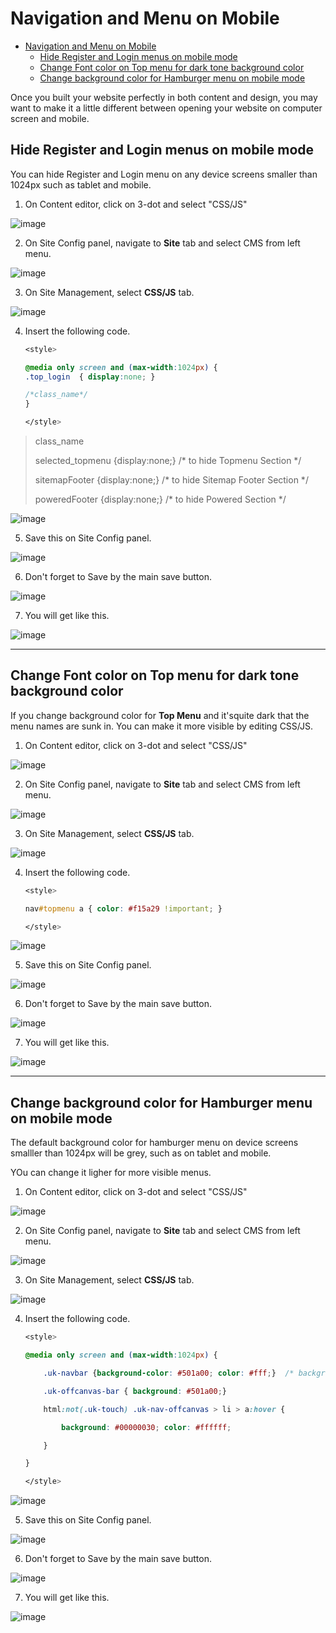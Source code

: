# Navigation and Menu on Mobile

- [Navigation and Menu on Mobile](#navigation-and-menu-on-mobile)
  - [Hide Register and Login menus on mobile mode](#hide-register-and-login-menus-on-mobile-mode)
  - [Change Font color on Top menu for dark tone background color](#change-font-color-on-top-menu-for-dark-tone-background-color)
  - [Change background color for Hamburger menu on mobile mode](#change-background-color-for-hamburger-menu-on-mobile-mode)

Once you built your website perfectly in both content and design, you may want to make it a little different between opening your website on computer screen and mobile. 


## Hide Register and Login menus on mobile mode

You can hide Register and Login menu on any device screens smaller than 1024px such as tablet and mobile.

1. On Content editor, click on 3-dot and select "CSS/JS"
   
![image](images/navigation_menu_on_mobile/img_hide_login_01.png)

2. On Site Config panel, navigate to **Site** tab and select CMS from left menu. 

![image](images/navigation_menu_on_mobile/img_hide_login_02.png)

3. On Site Management, select **CSS/JS** tab. 

![image](images/navigation_menu_on_mobile/img_hide_login_03.png)

4. Insert the following code. 

    ```css 
    <style>

    @media only screen and (max-width:1024px) { 
    .top_login  { display:none; }     

    /*class_name*/ 
    } 

    </style>

    ```

    
> class_name
> 
> selected_topmenu {display:none;}  /*  to hide Topmenu Section  */ 
> 
> sitemapFooter {display:none;}   /*  to hide Sitemap Footer Section  */ 
> 
> poweredFooter {display:none;}  /*   to hide Powered Section */ 
    
![image](images/navigation_menu_on_mobile/img_hide_login_04.png)


5. Save this on Site Config panel.

![image](images/navigation_menu_on_mobile/img_hide_login_05.png)

6. Don't forget to Save by the main save button.

![image](images/navigation_menu_on_mobile/img_hide_login_07.png)

7. You will get like this.

![image](images/navigation_menu_on_mobile/img_hide_login_08.png)


------------------------------------------------------------------------------------------------


## Change Font color on Top menu for dark tone background color 

If you change background color for **Top Menu** and it'squite dark that the menu names are sunk in. You can make it more visible by editing CSS/JS.
 
1. On Content editor, click on 3-dot and select "CSS/JS"
   
![image](images/navigation_menu_on_mobile/img_hide_login_01.png)

2. On Site Config panel, navigate to **Site** tab and select CMS from left menu. 

![image](images/navigation_menu_on_mobile/img_hide_login_02.png)

3. On Site Management, select **CSS/JS** tab. 

![image](images/navigation_menu_on_mobile/img_hide_login_03.png)

4. Insert the following code. 

    ```css 
    <style>

    nav#topmenu a { color: #f15a29 !important; } 

    </style>

    ```


![image](images/navigation_menu_on_mobile/img_change_font_color_01.png)

5. Save this on Site Config panel.

![image](images/navigation_menu_on_mobile/img_hide_login_05.png)

6. Don't forget to Save by the main save button.

![image](images/navigation_menu_on_mobile/img_hide_login_07.png)

7. You will get like this.

![image](images/navigation_menu_on_mobile/img_change_font_color_02.png)

 
------------------------------------------------------------------------------------------------


## Change background color for Hamburger menu on mobile mode

The default background color for hamburger menu on device screens smalller than 1024px will be grey, such as on tablet and mobile.

YOu can change it ligher for more visible menus.

1. On Content editor, click on 3-dot and select "CSS/JS"
   
![image](images/navigation_menu_on_mobile/img_hide_login_01.png)

2. On Site Config panel, navigate to **Site** tab and select CMS from left menu. 

![image](images/navigation_menu_on_mobile/img_hide_login_02.png)

3. On Site Management, select **CSS/JS** tab. 

![image](images/navigation_menu_on_mobile/img_hide_login_03.png)

4. Insert the following code. 



    ```css 
    <style>

    @media only screen and (max-width:1024px) { 

        .uk-navbar {background-color: #501a00; color: #fff;}  /* background Logo Section */ 

        .uk-offcanvas-bar { background: #501a00;} 

        html:not(.uk-touch) .uk-nav-offcanvas > li > a:hover { 

            background: #00000030; color: #ffffff; 

        } 

    } 

    </style> 
    ```

![image](images/navigation_menu_on_mobile/img_change_background_color_01.png)

5. Save this on Site Config panel.

![image](images/navigation_menu_on_mobile/img_hide_login_05.png)

6. Don't forget to Save by the main save button.

![image](images/navigation_menu_on_mobile/img_hide_login_06.png)

7. You will get like this.

![image](images/navigation_menu_on_mobile/img_change_background_color_02.png)
 

 